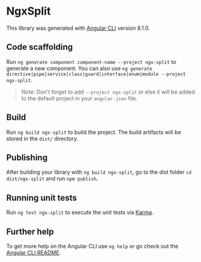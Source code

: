 # NgxSplit

This library was generated with [Angular CLI](https://github.com/angular/angular-cli) version 8.1.0.

## Code scaffolding

Run `ng generate component component-name --project ngx-split` to generate a new component. You can also use `ng generate directive|pipe|service|class|guard|interface|enum|module --project ngx-split`.
> Note: Don't forget to add `--project ngx-split` or else it will be added to the default project in your `angular.json` file. 

## Build

Run `ng build ngx-split` to build the project. The build artifacts will be stored in the `dist/` directory.

## Publishing

After building your library with `ng build ngx-split`, go to the dist folder `cd dist/ngx-split` and run `npm publish`.

## Running unit tests

Run `ng test ngx-split` to execute the unit tests via [Karma](https://karma-runner.github.io).

## Further help

To get more help on the Angular CLI use `ng help` or go check out the [Angular CLI README](https://github.com/angular/angular-cli/blob/master/README.md).

